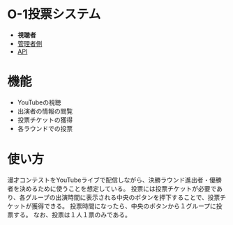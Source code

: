 # O-1投票システム
- **視聴者**
- [管理者側](https://github.com/m-guchi/o1_vote_admin)
- [API](https://github.com/m-guchi/o1_vote_api)

# 機能
- YouTubeの視聴
- 出演者の情報の閲覧
- 投票チケットの獲得
- 各ラウンドでの投票
 
# 使い方
漫才コンテストをYouTubeライブで配信しながら、決勝ラウンド進出者・優勝者を決めるために使うことを想定している。
投票には投票チケットが必要であり、各グループの出演時間に表示される中央のボタンを押下することで、投票チケットが獲得できる。
投票時間になったら、中央のボタンから１グループに投票する。
なお、投票は１人１票のみである。
